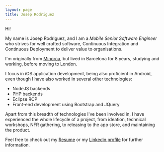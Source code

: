 ```yaml
---
layout: page
title: Josep Rodriguez
---
```


Hi!

My name is Josep Rodriguez, and I am a *Mobile Senior Software Engineer* who
strives for well crafted software, Continuous Integration and Continuous
Deployment to deliver value to organisations.

I'm originally from [Minorca](https://www.google.co.uk/search?q=menorca&source=lnms&tbm=isch&sa=X&ved=0ahUKEwiOpqC2_7zSAhUIIMAKHZ_eABEQ_AUICCgB&biw=1210&bih=961),
but lived in Barcelona for 8 years, studying and working, before moving to London.

I focus in iOS application development, being also proficient in Android,
even though I have also worked in several other technologies:

* NodeJS backends
* PHP backends
* Eclipse RCP
* Front-end development using Bootstrap and JQuery

Apart from this breadth of technologies I've been involved in, I have experienced
the whole lifecycle of a project, from ideation, technical workshops, NFR gathering,
to releasing to the app store, and maintaining the product.


Feel free to check out my [Resume](/resume.html) or my [Linkedin profile](https://www.linkedin.com/in/joseprl89/) for further information.
